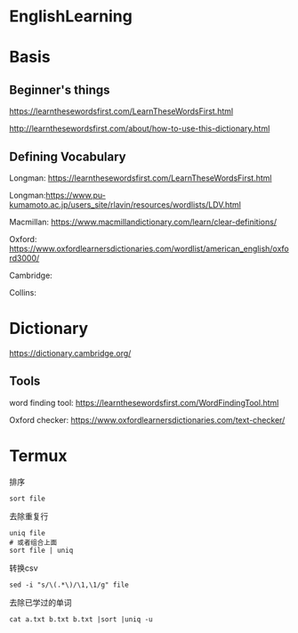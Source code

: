 # EnglishLearning

# Basis

## Beginner's things

https://learnthesewordsfirst.com/LearnTheseWordsFirst.html

http://learnthesewordsfirst.com/about/how-to-use-this-dictionary.html

## Defining Vocabulary

Longman: https://learnthesewordsfirst.com/LearnTheseWordsFirst.html

Longman:https://www.pu-kumamoto.ac.jp/users_site/rlavin/resources/wordlists/LDV.html

Macmillan: https://www.macmillandictionary.com/learn/clear-definitions/

Oxford: https://www.oxfordlearnersdictionaries.com/wordlist/american_english/oxford3000/

Cambridge:

Collins:

# Dictionary

https://dictionary.cambridge.org/


## Tools

word finding tool: https://learnthesewordsfirst.com/WordFindingTool.html

Oxford checker: https://www.oxfordlearnersdictionaries.com/text-checker/

# Termux

排序
```
sort file
```
去除重复行
```
uniq file
# 或者组合上面
sort file | uniq
```
转换csv
```
sed -i "s/\(.*\)/\1,\1/g" file
```
去除已学过的单词
```
cat a.txt b.txt b.txt |sort |uniq -u
```
